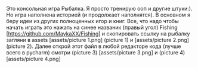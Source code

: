 Это консольная игра Рыбалка. Я просто тренирую ооп и другие штуки:). Но игра наполнена историей (и продолжает наполнятся). В основном я беру идеи из других полноценных игор и книг. 
Все, что надо чтобы начать играть это нажать на синее названик (правый угол) Fishing [https://github.com/MaykaXX/Fishing]
и скопировать ссылку на рыбалку загляни в assets [assets/picture 1.png] (picture 1) и [assets/picture 2.png] (picture 2).
Далее открой этот файл в любой редакторе кода (лучше всего в pycharm) смотри  (picture 3) [assets/picture 3.png] и (picture 4) [assets/picture 4.png] 
